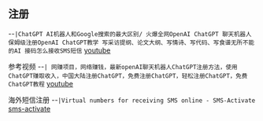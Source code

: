## 注册
--`|ChatGPT AI机器人和Google搜索的最大区别/ 火爆全网OpenAI ChatGPT 聊天机器人保姆级注册OpenAI ChatGPT教学 写采访提纲、论文大纲、写情诗、写代码、写食谱无所不能的AI 接码怎么接收SMS短信` [youtube](https://youtu.be/aI5-aUWUBPQ?t=796)

参考视频 --`| 网赚项目，网络赚钱，最新openAI聊天机器人ChatGPT注册方法，使用ChatGPT赚取收入，中国大陆注册ChatGPT，免费注册ChatGPT，轻松注册ChatGPT，免费ChatGPT教程` [youtube](https://youtu.be/410MlGSGOtw?t=529)

海外短信注册 --`|Virtual numbers for receiving SMS online - SMS-Activate` [sms-activate](https://sms-activate.org/)